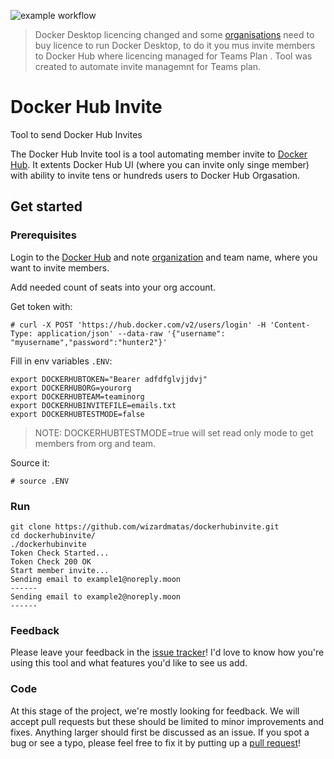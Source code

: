 ![example workflow](https://github.com/wizardmatas/dockerhubinvite/actions/workflows/go.yml/badge.svg)

> Docker Desktop licencing changed and some [organisations](https://www.docker.com/pricing/faq) need to buy licence to run Docker Desktop, to do it you mus invite members to Docker Hub where licencing managed for Teams Plan . Tool was created to automate invite managemnt for Teams plan.

# Docker Hub Invite
Tool to send Docker Hub Invites

The Docker Hub Invite tool is a tool automating member invite to 
[Docker Hub](https://hub.docker.com).
It extents Docker Hub UI (where you can invite only singe member) with ability to invite tens or hundreds users to Docker Hub Orgasation.

## Get started

### Prerequisites

Login to the [Docker Hub](https://hub.docker.com) and note [organization]((https://hub.docker.com/orgs)) and team name, where you want to invite members.

Add needed count of seats into your org account.

Get token with:
```console
# curl -X POST 'https://hub.docker.com/v2/users/login' -H 'Content-Type: application/json' --data-raw '{"username": "myusername","password":"hunter2"}'
```
Fill in env variables `.ENV`:
```
export DOCKERHUBTOKEN="Bearer adfdfglvjjdvj"
export DOCKERHUBORG=yourorg
export DOCKERHUBTEAM=teaminorg
export DOCKERHUBINVITEFILE=emails.txt
export DOCKERHUBTESTMODE=false
```
> NOTE: DOCKERHUBTESTMODE=true will set read only mode to get members from org and team.

Source it:
```
# source .ENV
```


### Run

```
git clone https://github.com/wizardmatas/dockerhubinvite.git
cd dockerhubinvite/
./dockerhubinvite
Token Check Started...
Token Check 200 OK
Start member invite...
Sending email to example1@noreply.moon 
------
Sending email to example2@noreply.moon 
------
```

### Feedback

Please leave your feedback in the
[issue tracker](https://github.com/wizardmatas/dockerhubinvite/issues)!
I'd love to know how you're using this tool and what features you'd like to see
us add.

### Code

At this stage of the project, we're mostly looking for feedback. We will accept
pull requests but these should be limited to minor improvements and fixes.
Anything larger should first be discussed as an issue.
If you spot a bug or see a typo, please feel free to fix it by putting up a
[pull request](https://github.com/wizardmatas/dockerhubinvite/pulls)!
